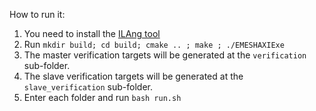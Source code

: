 How to run it:

1. You need to install the [ILAng tool](https://github.com/Bo-Yuan-Huang/ILAng)
2. Run `mkdir build; cd build; cmake .. ; make ; ./EMESHAXIExe`
3. The master verification targets will be generated at the `verification` sub-folder.
4. The slave verification targets will be generated at the `slave_verification` sub-folder.
5. Enter each folder and run `bash run.sh`

